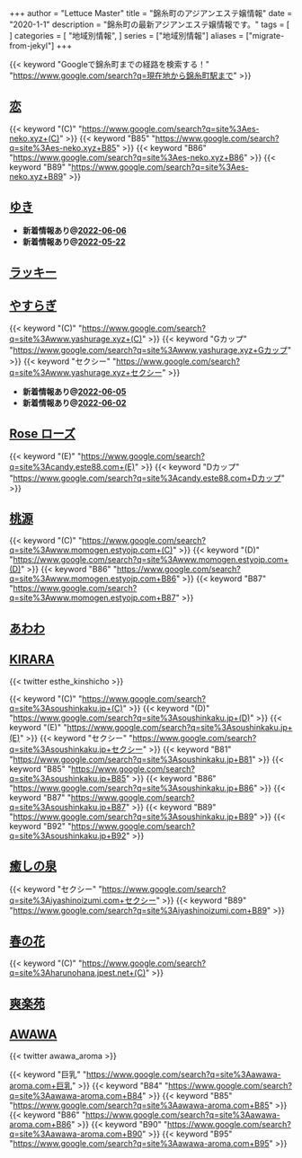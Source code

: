 +++
author = "Lettuce Master"
title = "錦糸町のアジアンエステ嬢情報"
date = "2020-1-1"
description = "錦糸町の最新アジアンエステ嬢情報です。"
tags = [
]
categories = [
    "地域別情報",
]
series = ["地域別情報"]
aliases = ["migrate-from-jekyl"]
+++

{{< keyword "Googleで錦糸町までの経路を検索する！" "https://www.google.com/search?q=現在地から錦糸町駅まで" >}}

## [恋](http://es-neko.xyz/)
{{< keyword "(C)" "https://www.google.com/search?q=site%3Aes-neko.xyz+(C)" >}} {{< keyword "B85" "https://www.google.com/search?q=site%3Aes-neko.xyz+B85" >}} {{< keyword "B86" "https://www.google.com/search?q=site%3Aes-neko.xyz+B86" >}} {{< keyword "B89" "https://www.google.com/search?q=site%3Aes-neko.xyz+B89" >}} 

## [ゆき](http://yumeie.work/)


- **新着情報あり@[2022-06-06](/post/2022-06-06)**
- **新着情報あり@[2022-05-22](/post/2022-05-22)**
## [ラッキー](http://www.es-raku.link/)


## [やすらぎ](http://www.yashurage.xyz/)
{{< keyword "(C)" "https://www.google.com/search?q=site%3Awww.yashurage.xyz+(C)" >}} {{< keyword "Gカップ" "https://www.google.com/search?q=site%3Awww.yashurage.xyz+Gカップ" >}} {{< keyword "セクシー" "https://www.google.com/search?q=site%3Awww.yashurage.xyz+セクシー" >}} 

- **新着情報あり@[2022-06-05](/post/2022-06-05)**
- **新着情報あり@[2022-06-02](/post/2022-06-02)**
## [Rose ローズ](http://candy.este88.com/)
{{< keyword "(E)" "https://www.google.com/search?q=site%3Acandy.este88.com+(E)" >}} {{< keyword "Dカップ" "https://www.google.com/search?q=site%3Acandy.este88.com+Dカップ" >}} 

## [桃源](http://www.momogen.estyojp.com/)
{{< keyword "(C)" "https://www.google.com/search?q=site%3Awww.momogen.estyojp.com+(C)" >}} {{< keyword "(D)" "https://www.google.com/search?q=site%3Awww.momogen.estyojp.com+(D)" >}} {{< keyword "B86" "https://www.google.com/search?q=site%3Awww.momogen.estyojp.com+B86" >}} {{< keyword "B87" "https://www.google.com/search?q=site%3Awww.momogen.estyojp.com+B87" >}} 

## [あわわ](https://www.awawa-es.info/)


## [KIRARA](https://soushinkaku.jp/)


{{< twitter esthe_kinshicho >}}

{{< keyword "(C)" "https://www.google.com/search?q=site%3Asoushinkaku.jp+(C)" >}} {{< keyword "(D)" "https://www.google.com/search?q=site%3Asoushinkaku.jp+(D)" >}} {{< keyword "(E)" "https://www.google.com/search?q=site%3Asoushinkaku.jp+(E)" >}} {{< keyword "セクシー" "https://www.google.com/search?q=site%3Asoushinkaku.jp+セクシー" >}} {{< keyword "B81" "https://www.google.com/search?q=site%3Asoushinkaku.jp+B81" >}} {{< keyword "B85" "https://www.google.com/search?q=site%3Asoushinkaku.jp+B85" >}} {{< keyword "B86" "https://www.google.com/search?q=site%3Asoushinkaku.jp+B86" >}} {{< keyword "B87" "https://www.google.com/search?q=site%3Asoushinkaku.jp+B87" >}} {{< keyword "B89" "https://www.google.com/search?q=site%3Asoushinkaku.jp+B89" >}} {{< keyword "B92" "https://www.google.com/search?q=site%3Asoushinkaku.jp+B92" >}} 

## [癒しの泉](https://iyashinoizumi.com/)
{{< keyword "セクシー" "https://www.google.com/search?q=site%3Aiyashinoizumi.com+セクシー" >}} {{< keyword "B89" "https://www.google.com/search?q=site%3Aiyashinoizumi.com+B89" >}} 

## [春の花](http://harunohana.jpest.net/)
{{< keyword "(C)" "https://www.google.com/search?q=site%3Aharunohana.jpest.net+(C)" >}} 

## [爽楽苑](http://akasuri.net/)


## [AWAWA](https://awawa-aroma.com/)


{{< twitter awawa_aroma >}}

{{< keyword "巨乳" "https://www.google.com/search?q=site%3Aawawa-aroma.com+巨乳" >}} {{< keyword "B84" "https://www.google.com/search?q=site%3Aawawa-aroma.com+B84" >}} {{< keyword "B85" "https://www.google.com/search?q=site%3Aawawa-aroma.com+B85" >}} {{< keyword "B86" "https://www.google.com/search?q=site%3Aawawa-aroma.com+B86" >}} {{< keyword "B90" "https://www.google.com/search?q=site%3Aawawa-aroma.com+B90" >}} {{< keyword "B95" "https://www.google.com/search?q=site%3Aawawa-aroma.com+B95" >}} 

